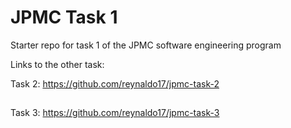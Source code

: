 # JPMC Task 1
Starter repo for task 1 of the JPMC software engineering program

Links to the other task:

Task 2: https://github.com/reynaldo17/jpmc-task-2
##
Task 3: https://github.com/reynaldo17/jpmc-task-3

